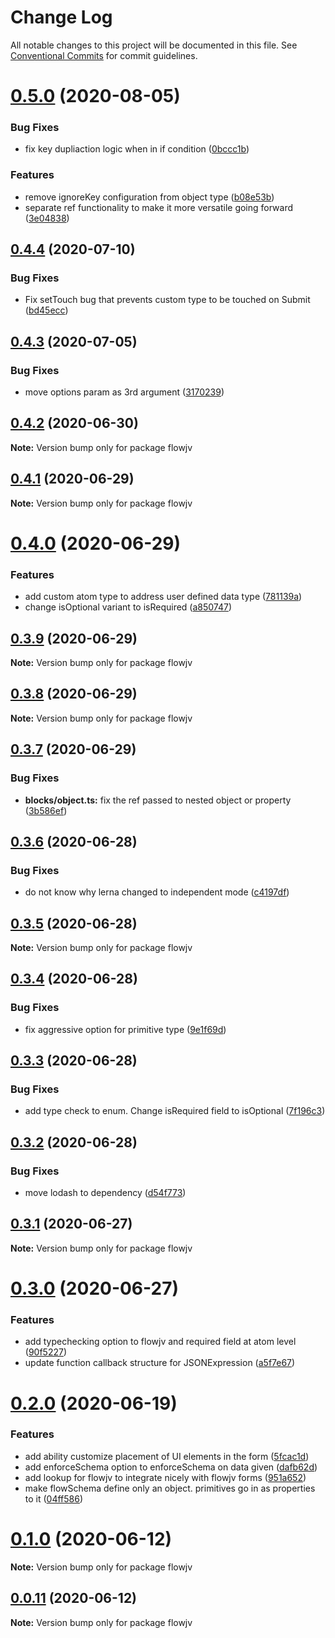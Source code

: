 # Change Log

All notable changes to this project will be documented in this file.
See [Conventional Commits](https://conventionalcommits.org) for commit guidelines.

# [0.5.0](https://github.com/kishoreiiitn/flowjv/compare/v0.4.4...v0.5.0) (2020-08-05)


### Bug Fixes

* fix key dupliaction logic when in if condition ([0bccc1b](https://github.com/kishoreiiitn/flowjv/commit/0bccc1b5a4a93a710c922a0591108bae93412e76))


### Features

* remove ignoreKey configuration from object type ([b08e53b](https://github.com/kishoreiiitn/flowjv/commit/b08e53b9f423a9f0bb169f33bca2b48539ecec1f))
* separate ref functionality to make it more versatile going forward ([3e04838](https://github.com/kishoreiiitn/flowjv/commit/3e048381bfe0ca2496f81a6555450c0f47a54e89))





## [0.4.4](https://github.com/kishoreiiitn/flowjv/compare/v0.4.3...v0.4.4) (2020-07-10)


### Bug Fixes

* Fix setTouch bug that prevents custom type to be touched on Submit ([bd45ecc](https://github.com/kishoreiiitn/flowjv/commit/bd45ecc8dcad8139642edaeb273564d758464d8d))





## [0.4.3](https://github.com/kishoreiiitn/flowjv/compare/v0.4.2...v0.4.3) (2020-07-05)


### Bug Fixes

* move options param as 3rd argument ([3170239](https://github.com/kishoreiiitn/flowjv/commit/3170239b37cafc93f835eafaf062433369f88ed4))





## [0.4.2](https://github.com/kishoreiiitn/flowjv/compare/v0.4.0...v0.4.2) (2020-06-30)

**Note:** Version bump only for package flowjv





## [0.4.1](https://github.com/kishoreiiitn/flowjv/compare/v0.4.0...v0.4.1) (2020-06-29)

**Note:** Version bump only for package flowjv





# [0.4.0](https://github.com/kishoreiiitn/flowjv/compare/v0.3.9...v0.4.0) (2020-06-29)


### Features

* add custom atom type to address user defined data type ([781139a](https://github.com/kishoreiiitn/flowjv/commit/781139a251ac5cd88dd31254b0b3850b2a1bff1e))
* change isOptional variant to isRequired ([a850747](https://github.com/kishoreiiitn/flowjv/commit/a850747fa01e823927a09b4c9e6b95eee1f728f6))





## [0.3.9](https://github.com/kishoreiiitn/flowjv/compare/v0.3.8...v0.3.9) (2020-06-29)

**Note:** Version bump only for package flowjv





## [0.3.8](https://github.com/kishoreiiitn/flowjv/compare/v0.3.7...v0.3.8) (2020-06-29)

**Note:** Version bump only for package flowjv





## [0.3.7](https://github.com/kishoreiiitn/flowjv/compare/v0.3.6...v0.3.7) (2020-06-29)


### Bug Fixes

* **blocks/object.ts:** fix the ref passed to nested object or property ([3b586ef](https://github.com/kishoreiiitn/flowjv/commit/3b586ef2b20ab3cf03e4d23b4cea434b57c72489))





## [0.3.6](https://github.com/kishoreiiitn/flowjv/compare/v0.3.5...v0.3.6) (2020-06-28)


### Bug Fixes

* do not know why lerna changed to independent mode ([c4197df](https://github.com/kishoreiiitn/flowjv/commit/c4197df881c6be49482007420218ac320504b8c9))





## [0.3.5](https://github.com/kishoreiiitn/flowjv/compare/v0.3.4...v0.3.5) (2020-06-28)

**Note:** Version bump only for package flowjv





## [0.3.4](https://github.com/kishoreiiitn/flowjv/compare/v0.3.3...v0.3.4) (2020-06-28)


### Bug Fixes

* fix aggressive option for primitive type ([9e1f69d](https://github.com/kishoreiiitn/flowjv/commit/9e1f69de1b3477c25a0c6f3c816ae1bf271224fd))





## [0.3.3](https://github.com/kishoreiiitn/flowjv/compare/v0.3.2...v0.3.3) (2020-06-28)


### Bug Fixes

* add type check to enum. Change isRequired field to isOptional ([7f196c3](https://github.com/kishoreiiitn/flowjv/commit/7f196c3dd4acb41843ea0f850e0814c27dffaba6))





## [0.3.2](https://github.com/kishoreiiitn/flowjv/compare/v0.3.1...v0.3.2) (2020-06-28)


### Bug Fixes

* move lodash to dependency ([d54f773](https://github.com/kishoreiiitn/flowjv/commit/d54f7735f76c3b027bcf824128d483f62aed198e))





## [0.3.1](https://github.com/kishoreiiitn/flowjv/compare/v0.3.0...v0.3.1) (2020-06-27)

**Note:** Version bump only for package flowjv





# [0.3.0](https://github.com/kishoreiiitn/flowjv/compare/v0.2.0...v0.3.0) (2020-06-27)


### Features

* add typechecking option to flowjv and required field at atom level ([90f5227](https://github.com/kishoreiiitn/flowjv/commit/90f522704c2e036c49df93dfa8efebd96316f291))
* update function callback structure for JSONExpression ([a5f7e67](https://github.com/kishoreiiitn/flowjv/commit/a5f7e67a9fe0c1f876c268ee6ce9ca0abb2be2b9))





# [0.2.0](https://github.com/kishoreiiitn/flowjv/compare/v0.0.10...v0.2.0) (2020-06-19)


### Features

* add ability customize placement of UI elements in the form ([5fcac1d](https://github.com/kishoreiiitn/flowjv/commit/5fcac1d37510019d7a3c0c84987ca44cc0e16ad9))
* add enforceSchema option to enforceSchema on data given ([dafb62d](https://github.com/kishoreiiitn/flowjv/commit/dafb62d76ab671afa1165c9c078d59fe3cc8cff9))
* add lookup for flowjv to integrate nicely with flowjv forms ([951a652](https://github.com/kishoreiiitn/flowjv/commit/951a65243134ca1941a8bb249631f699a75a3d86))
* make flowSchema define only an object. primitives go in as properties to it ([04ff586](https://github.com/kishoreiiitn/flowjv/commit/04ff586d8415783666f28e6d9130af6e54e897d0))





# [0.1.0](https://github.com/kishoreiiitn/flowjv/compare/v0.0.11...v0.1.0) (2020-06-12)

**Note:** Version bump only for package flowjv





## [0.0.11](https://github.com/kishoreiiitn/flowjv/compare/v0.0.10...v0.0.11) (2020-06-12)

**Note:** Version bump only for package flowjv
